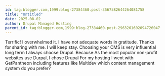 ```yaml
---
id: tag:blogger.com,1999:blog-27384460.post-3567582644264081758
title: "Untitled"
date: 2025-08-02
author: Drupal Managed Hosting
parent_id: tag:blogger.com,1999:blog-27384460.post-2963261602094726047
---
```


Terrific! I overwhelmed it. I have not adequate words in gratitude. Thanks for sharing with me. I will keep stay. Choosing your CMS is very influential long term I always choose Drupal. Because As the most popular non-profit websites use Durpal, I chose Drupal For my hosting I went with GetPantheon including features like Multidev which content management system do you prefer?